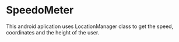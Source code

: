# SpeedoMeter
This android aplication uses LocationManager class to get the speed, coordinates and the height of the user.
